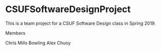 # CSUFSoftwareDesignProject
This is a team project for a CSUF Software Design class in Spring 2019.

Members

Chris Mills Bowling
Alex Chuoy
